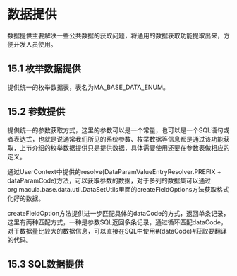 # 数据提供

数据提供主要解决一些公共数据的获取问题，将通用的数据获取功能提取出来，方便开发人员使用。

## 15.1 枚举数据提供

提供统一的枚举数据表，表名为MA_BASE_DATA_ENUM。

## 15.2 参数提供

提供统一的参数获取方式，这里的参数可以是一个常量，也可以是一个SQL语句或者表达式，也就是说通常我们所见的系统参数、枚举数据等信息都是通过该功能获取，上节介绍的枚举数据提供只是提供数据，具体需要使用还要在参数表做相应的定义。

通过UserContext中提供的resolve(DataParamValueEntryResolver.PREFIX + dataParamCode)方法，可以获取参数的数据，对于多列的数据集可以通过org.macula.base.data.util.DataSetUtils里面的createFieldOptions方法获取格式化好的数据。

createFieldOption方法提供进一步匹配具体的dataCode的方式，返回单条记录，这里有两种匹配方式，一种是参数SQL返回多条记录，通过循环匹配dataCode，对于数据量比较大的数据信息，可以直接在SQL中使用#(dataCode)#获取要翻译的代码。

## 15.3 SQL数据提供

